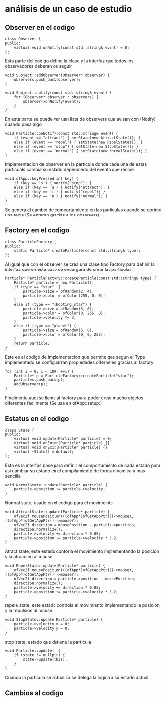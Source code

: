 # análisis de un caso de estudio

## Observer en el codigo

    class Observer {
    public:
        virtual void onNotify(const std::string& event) = 0;
    };
Esta parte del codigo define la clase y la interfaz que todos los observadores deberan de seguir 

    void Subject::addObserver(Observer* observer) {
        observers.push_back(observer);
    }
    
    void Subject::notify(const std::string& event) {
        for (Observer* observer : observers) {
            observer->onNotify(event);
        }
    }
En esta parte se puede ver uan lista de observers que avisan con (Notify) cuando pasa algo 

    void Particle::onNotify(const std::string& event) {
        if (event == "attract") { setState(new AttractState()); }
        else if (event == "repel") { setState(new RepelState()); }
        else if (event == "stop") { setState(new StopState()); }
        else if (event == "normal") { setState(new NormalState()); }
    }

Implementacion de observer en la particula donde cada una de estas particuals cambia su estado dependiedo del evento que recibe

    void ofApp::keyPressed(int key) {
        if (key == 's') { notify("stop"); }
        else if (key == 'a') { notify("attract"); }
        else if (key == 'r') { notify("repel"); }
        else if (key == 'n') { notify("normal"); }
    }

Se genera el cambio de comportamiento en las particulas cuando se oprime una tecla (Se enteran gracias a los observers)

## Factory en el codigo
    class ParticleFactory {
    public:
        static Particle* createParticle(const std::string& type);
    };

Al igual que con el observer se crea una clase tipo Factory para definir la interfaz que en este caso se encargara de crear las particulas 

    Particle* ParticleFactory::createParticle(const std::string& type) {
        Particle* particle = new Particle();
        if (type == "star") {
            particle->size = ofRandom(2, 4);
            particle->color = ofColor(255, 0, 0);
        }
        else if (type == "shooting_star") {
            particle->size = ofRandom(3, 6);
            particle->color = ofColor(0, 255, 0);
            particle->velocity *= 3;
        }
        else if (type == "planet") {
            particle->size = ofRandom(5, 8);
            particle->color = ofColor(0, 0, 255);
        }
        return particle;
    }

Este es el codigo de implementacion que permite que segun el Type implementado se configuarran propiedades difernetes gracias al factory

    for (int i = 0; i < 100; ++i) {
        Particle* p = ParticleFactory::createParticle("star");
        particles.push_back(p);
        addObserver(p);
    }
    
Finalmente auqi se llama al factory para poder crear mucho objetos diferentes facilmente (Se usa en ofApp::setup:)

## Estatus en el codigo

    class State {
    public:
        virtual void update(Particle* particle) = 0;
        virtual void onEnter(Particle* particle) {}
        virtual void onExit(Particle* particle) {}
        virtual ~State() = default;
    };
Esta es la interfas base para definir el comportamiento de cada estado para asi cambiar su estado en el compilamiento de forma dinamica y mas sencilla

    void NormalState::update(Particle* particle) {
        particle->position += particle->velocity;
    }
Nomral state, usado en el codigo para el movimeinto 

    void AttractState::update(Particle* particle) {
        ofVec2f mousePosition(((ofApp*)ofGetAppPtr())->mouseX, ((ofApp*)ofGetAppPtr())->mouseY);
        ofVec2f direction = mousePosition - particle->position;
        direction.normalize();
        particle->velocity += direction * 0.05;
        particle->position += particle->velocity * 0.2;
    }
Atract state, este estado contorla el movimiento implementando la posicion y la atraccion al mause 

    void RepelState::update(Particle* particle) {
        ofVec2f mousePosition(((ofApp*)ofGetAppPtr())->mouseX, ((ofApp*)ofGetAppPtr())->mouseY);
        ofVec2f direction = particle->position - mousePosition;
        direction.normalize();
        particle->velocity += direction * 0.05;
        particle->position += particle->velocity * 0.2;
    }

repele state, este estado controla el movimiento implementando la posicion y la repulsion al mause

    void StopState::update(Particle* particle) {
        particle->velocity.x = 0;
        particle->velocity.y = 0;
    }
stop state, estado que detiene la particula 

    void Particle::update() {
        if (state != nullptr) {
            state->update(this);
        }
    }
Cuando la particula se actualiza se delega la logica a su estado actual

## Cambios al codigo

